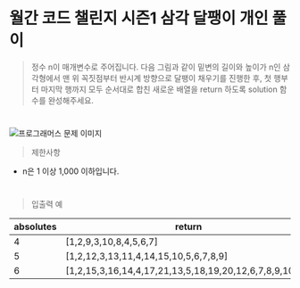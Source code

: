 # 월간 코드 챌린지 시즌1 삼각 달팽이 개인 풀이

> 정수 n이 매개변수로 주어집니다. 다음 그림과 같이 밑변의 길이와 높이가 n인 삼각형에서 맨 위 꼭짓점부터 반시계 방향으로 달팽이 채우기를 진행한 후, 첫 행부터 마지막 행까지 모두 순서대로 합친 새로운 배열을 return 하도록 solution 함수를 완성해주세요.

#
<img src="https://grepp-programmers.s3.ap-northeast-2.amazonaws.com/files/production/e1e53b93-dcdf-446f-b47f-e8ec1292a5e0/examples.png" alt="프로그래머스 문제 이미지"></img><br/>
   
> 제한사항
* n은 1 이상 1,000 이하입니다.

#

> 입출력 예

|absolutes|return|
|------|----|
|4|[1,2,9,3,10,8,4,5,6,7]|
|5|[1,2,12,3,13,11,4,14,15,10,5,6,7,8,9]|
|6|[1,2,15,3,16,14,4,17,21,13,5,18,19,20,12,6,7,8,9,10,11]|
